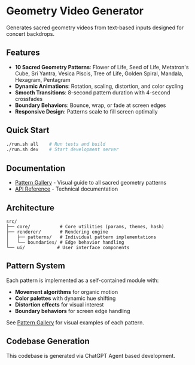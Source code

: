 # Geometry Video Generator

Generates sacred geometry videos from text-based inputs designed for concert backdrops.

## Features

- **10 Sacred Geometry Patterns**: Flower of Life, Seed of Life, Metatron's Cube, Sri Yantra, Vesica Piscis, Tree of Life, Golden Spiral, Mandala, Hexagram, Pentagram
- **Dynamic Animations**: Rotation, scaling, distortion, and color cycling
- **Smooth Transitions**: 8-second pattern duration with 4-second crossfades
- **Boundary Behaviors**: Bounce, wrap, or fade at screen edges
- **Responsive Design**: Patterns scale to fill screen optimally

## Quick Start

```bash
./run.sh all    # Run tests and build
./run.sh dev    # Start development server
```

## Documentation

- [Pattern Gallery](docs/patterns.md) - Visual guide to all sacred geometry patterns
- [API Reference](docs/api.md) - Technical documentation

## Architecture

```
src/
├── core/           # Core utilities (params, themes, hash)
├── renderer/       # Rendering engine
│   ├── patterns/   # Individual pattern implementations
│   └── boundaries/ # Edge behavior handling
└── ui/            # User interface components
```

## Pattern System

Each pattern is implemented as a self-contained module with:
- **Movement algorithms** for organic motion
- **Color palettes** with dynamic hue shifting  
- **Distortion effects** for visual interest
- **Boundary behaviors** for screen edge handling

See [Pattern Gallery](docs/patterns.md) for visual examples of each pattern.

## Codebase Generation

This codebase is generated via ChatGPT Agent based development.